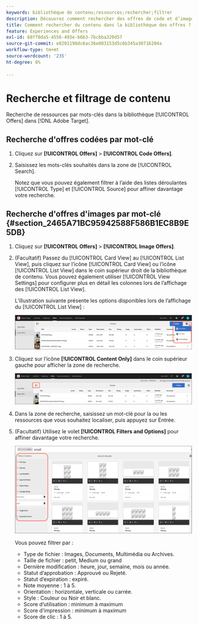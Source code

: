 ```yaml
---
keywords: bibliothèque de contenu;ressources;rechercher;filtrer
description: Découvrez comment rechercher des offres de code et d’image dans la bibliothèque d’offres d [!DNL Target] Adobe.
title: Comment rechercher du contenu dans la bibliothèque des offres ?
feature: Experiences and Offers
exl-id: 68ff0da5-4556-493e-b6b3-7bcbba320d57
source-git-commit: e8201198dc6ac36e803153d5c6b345a30716204a
workflow-type: tm+mt
source-wordcount: '235'
ht-degree: 8%

---
```


# Recherche et filtrage de contenu

Recherche de ressources par mots-clés dans la bibliothèque [!UICONTROL Offers] dans [!DNL Adobe Target].

## Recherche d&#39;offres codées par mot-clé

1. Cliquez sur **[!UICONTROL Offers]** > **[!UICONTROL Code Offers]**.
1. Saisissez les mots-clés souhaités dans la zone de [!UICONTROL Search].

   Notez que vous pouvez également filtrer à l’aide des listes déroulantes [!UICONTROL Type] et [!UICONTROL Source] pour affiner davantage votre recherche.

## Recherche d&#39;offres d&#39;images par mot-clé {#section_2465A71BC95942588F586B1EC8B9E5DB}

1. Cliquez sur **[!UICONTROL Offers]** > **[!UICONTROL Image Offers]**.

1. (Facultatif) Passez du [!UICONTROL Card View] au [!UICONTROL List View], puis cliquez sur l’icône [!UICONTROL Card View] ou l’icône [!UICONTROL List View] dans le coin supérieur droit de la bibliothèque de contenu. Vous pouvez également utiliser [!UICONTROL View Settings] pour configurer plus en détail les colonnes lors de l’affichage des [!UICONTROL List View].

   L’illustration suivante présente les options disponibles lors de l’affichage du [!UICONTROL List View] :

   ![Options de la vue Liste](/help/main/c-experiences/c-manage-content/assets/view-settings-options.png)

1. Cliquez sur l’icône **[!UICONTROL Content Only]** dans le coin supérieur gauche pour afficher la zone de recherche.

   ![Option Contenu uniquement](/help/main/c-experiences/c-manage-content/assets/content-only.png)

1. Dans la zone de recherche, saisissez un mot-clé pour la ou les ressources que vous souhaitez localiser, puis appuyez sur Entrée.

1. (Facultatif) Utilisez le volet **[!UICONTROL Filters and Options]** pour affiner davantage votre recherche.

   ![Volet Filtrer et options](/help/main/c-experiences/c-manage-content/assets/filter-and-options.png)

   Vous pouvez filtrer par :

   * Type de fichier : Images, Documents, Multimédia ou Archives.
   * Taille de fichier : petit, Medium ou grand
   * Dernière modification : heure, jour, semaine, mois ou année.
   * Statut d’approbation : Approuvé ou Rejeté.
   * Statut d’expiration : expiré.
   * Note moyenne : 1 à 5.
   * Orientation : horizontale, verticale ou carrée.
   * Style : Couleur ou Noir et blanc.
   * Score d’utilisation : minimum à maximum
   * Score d’impression : minimum à maximum
   * Score de clic : 1 à 5.

